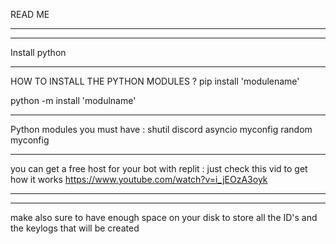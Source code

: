 READ ME
***************
***************
Install python
***************


HOW TO INSTALL THE PYTHON MODULES ?
pip install 'modulename'

python -m install 'modulname'
**************
Python modules you must have :
shutil
discord
asyncio
myconfig
random
myconfig
**************


you can get a free host for your bot with replit :
just check this vid to get how it works
https://www.youtube.com/watch?v=i_jEOzA3oyk
**************
**************
make also sure to have enough space on your disk to store all the ID's and the keylogs that will be created

